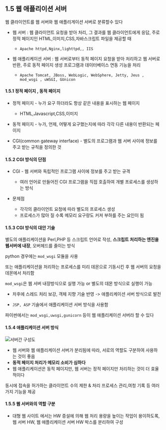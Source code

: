 ## 1.5 웹 애플리이션 서버

웹 클라이언트를 웹 서버와 웹 애플리게이션 서버로 분류할수 있다

- 웹 서버 : 웹 클라이언트 요청을 받아 처리, 그 결과를 웹 클라이언트에게 응답, 주로 정적 페이지인 HTML,이미지,CSS,자바스크립트 파일을 제공할 때
  - `Apache httpd,Nginx,lighttpd,, IIS`

- 웹 애플리케이션 서버 :  웹 서버로부터 동적 페이지 요청을 받아 처리하고 웹 서버로반환, 주로 동적 페이지 생성 프로그램과 데이터베이스 연동 기능을 처리
  - `Apache Tomcat, JBoss, WebLogic, WebSphere, Jetty, Jeus , mod_wsgi , uWSGI, GUnicon`

#### 1.5.1 정적 페이지 , 동적 페이지

- 정적 페이지 -  누가 요구 하더라도 항상 같은 내용을 표시하는 웹 페이지
  - HTML,Javascript,CSS,이미지

- 동적 페이지 - 누가, 언제, 어떻게 요구했는지에 따라 각각 다른 내용이 반환되는 페이지

- CGI(common gateway interface) - 별도의 프로그램과 웹 서버 사이에 정보를 주고 받는 규칙을 정의한 것

#### 1.5.2 CGI 방식의 단점

- CGI - 웹 서버와 독립적인 프로그램 사이에 정보를 주고 받는 규격
  - 여러 언어로 만들어진 CGI 프로그램을 직접 호출하여 개별 프로세스를 생성하는 방식

- 문제점  
  - 각각의 클라이언트 요청에 따라 별도의 프로세스 생성 
  -  프로세스가 많아 질 수록 메모리 요구량도 커져 부하를 주는 요인이 됨

#### 1.5.3 CGI 방식의 대안 기술

별도의 애플리케이션을 Perl,PHP 등 스크립트 언어로 작성, **스크립트 처리하는 엔진을 웹서버에 내장**, 오버헤드를 줄이는 방식

python 경우에는 `mod_wsgi` 모듈을 사용

또는 애플리케이션을 처리하는 프로세스를 미리 데몬으로 기동시킨 후 웹 서버의 요청을 데몬에서 처리함

`mod_wsgi`은 웹 서버 내장방식으로 실행 가능 or 별도의 데몬 방식으로 실행이 가능

- 차후에 스레드 처리 보강, 객체 지향 기술 반영 -> 애플리케이션 서버 방식으로 발전

- `JSP, ASP` 기술에서 애플리케이션 서버 방식을 사용함

파이썬에서는 `mod_wsgi,uwsgi,gunicorn` 등이 웹 애플리케이션 서버라 할 수 있다

#### 1.5.4 애플리케이션 서버 방식

![서버간 구성도](https://kookyungmin.github.io/image/S_Note_image/s_note_image_01.png)

- 웹 서버와 웹 애플리케이션 서버가 분리됨에 따라, 서로의 역할도 구분하여 사용하는 것이 좋음
- **동적 페이지 처리가 메모리 소비가 심하다**
- 웹 애플리케이션은 동적 페이지만, 웹 서버는 정적 페이지만 처리하는 것이 더 효율적이다

동시에 접속을 허가하는 클라이언트 수의 제한 & 처리 프로세스 관리,여청 기록 등 여러가지 기능을 제공

#### 1.5.5 웹 서버와의 역할 구분

- 대형 웹 사이트 에서는 HW 증설에 의해 웹 처리 용량을 높이는 작업이 용이하도록, 웹 서버 HW, 웹 애플리케이션 서버 HW 박스를 분리하여 구성